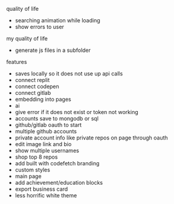 quality of life
- searching animation while loading
- show errors to user

my quality of life
- generate js files in a subfolder

features
- saves locally so it does not use up api calls
- connect replit
- connect codepen
- connect gitlab
- embedding into pages
- ai
- give error if it does not exist or token not working
- accounts save to mongodb or sql
- github/gitlab oauth to start
- multiple github accounts
- private account info like private repos on page through oauth
- edit image link and bio
- show multiple usernames
- shop top 8 repos
- add built with codefetch branding
- custom styles
- main page
- add achievement/education blocks
- export business card
- less horrific white theme